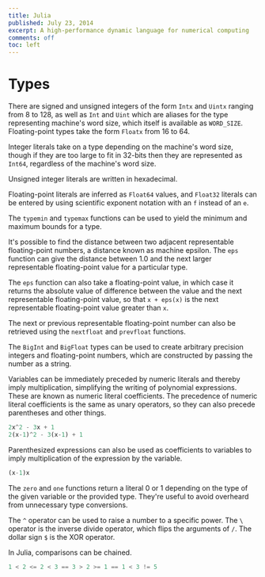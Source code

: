```yaml
---
title: Julia
published: July 23, 2014
excerpt: A high-performance dynamic language for numerical computing
comments: off
toc: left
---
```


# Types

There are signed and unsigned integers of the form `Intx` and `Uintx` ranging from 8 to 128, as well as `Int` and `Uint` which are aliases for the type representing machine's word size, which itself is available as `WORD_SIZE`. Floating-point types take the form `Floatx` from 16 to 64.

Integer literals take on a type depending on the machine's word size, though if they are too large to fit in 32-bits then they are represented as `Int64`, regardless of the machine's word size.

Unsigned integer literals are written in hexadecimal.

Floating-point literals are inferred as `Float64` values, and `Float32` literals can be entered by using scientific exponent notation with an `f` instead of an `e`.

The `typemin` and `typemax` functions can be used to yield the minimum and maximum bounds for a type.

It's possible to find the distance between two adjacent representable floating-point numbers, a distance known as machine epsilon. The `eps` function can give the distance between 1.0 and the next larger representable floating-point value for a particular type.

The `eps` function can also take a floating-point value, in which case it returns the absolute value of difference between the value and the next representable floating-point value, so that `x + eps(x)` is the next representable floating-point value greater than `x`.

The next or previous representable floating-point number can also be retrieved using the `nextfloat` and `prevfloat` functions.

The `BigInt` and `BigFloat` types can be used to create arbitrary precision integers and floating-point numbers, which are constructed by passing the number as a string.

Variables can be immediately preceded by numeric literals and thereby imply multiplication, simplifying the writing of polynomial expressions. These are known as numeric literal coefficients. The precedence of numeric literal coefficients is the same as unary operators, so they can also precede parentheses and other things.

``` julia
2x^2 - 3x + 1
2(x-1)^2 - 3(x-1) + 1
```

Parenthesized expressions can also be used as coefficients to variables to imply multiplication of the expression by the variable.

``` julia
(x-1)x
```

The `zero` and `one` functions return a literal 0 or 1 depending on the type of the given variable or the provided type. They're useful to avoid overheard from unnecessary type conversions.

The `^` operator can be used to raise a number to a specific power. The `\` operator is the inverse divide operator, which flips the arguments of `/`. The dollar sign `$` is the XOR operator.

In Julia, comparisons can be chained.

``` julia
1 < 2 <= 2 < 3 == 3 > 2 >= 1 == 1 < 3 != 5
```

